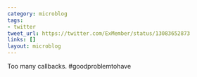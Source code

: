 ```yaml
---
category: microblog
tags:
- twitter
tweet_url: https://twitter.com/ExMember/status/13083652873
links: []
layout: microblog
---
```

Too many callbacks. #goodproblemtohave
